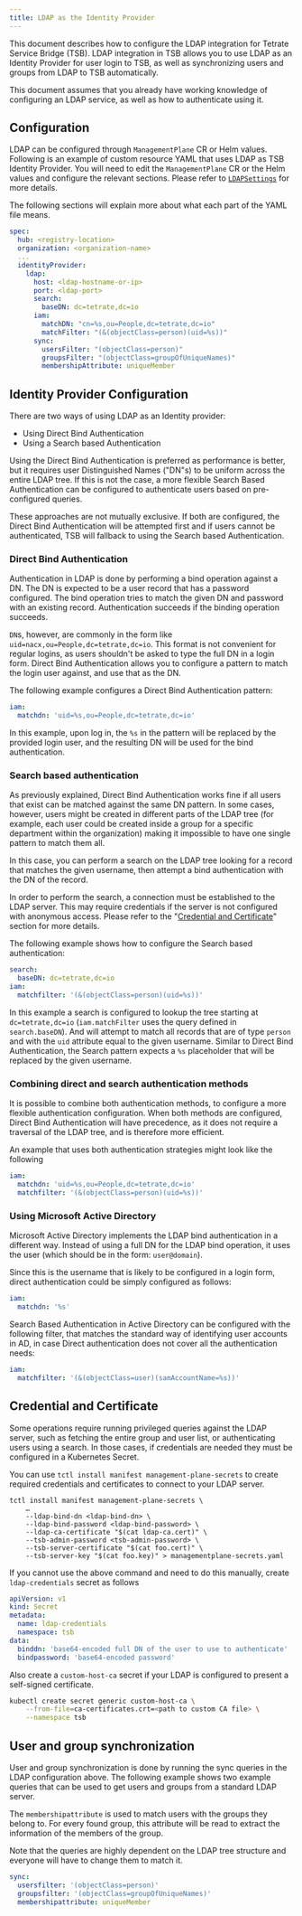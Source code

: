 ```yaml
---
title: LDAP as the Identity Provider
---
```


This document describes how to configure the LDAP integration for Tetrate Service Bridge (TSB). LDAP integration in TSB allows you to use LDAP as an Identity Provider for user login to TSB,  as well as synchronizing users and groups from LDAP to TSB automatically.

This document assumes that you already have working knowledge of configuring an LDAP service, as well as how to authenticate using it. 
 
## Configuration
 
LDAP can be configured through `ManagementPlane` CR or Helm values. Following is an example of custom resource YAML that uses LDAP as TSB Identity Provider. You will need to edit the `ManagementPlane` CR or the Helm values and configure the relevant sections. Please refer to [`LDAPSettings`](../../refs/install/managementplane/v1alpha1/spec#ldapsettings) for more details.
 
The following sections will explain more about what each part of the YAML file means.
 
```yaml
spec:
  hub: <registry-location>
  organization: <organization-name>
  ...
  identityProvider:
    ldap:
      host: <ldap-hostname-or-ip>
      port: <ldap-port>
      search:
        baseDN: dc=tetrate,dc=io
      iam:
        matchDN: "cn=%s,ou=People,dc=tetrate,dc=io"
        matchFilter: "(&(objectClass=person)(uid=%s))"
      sync:
        usersFilter: "(objectClass=person)"
        groupsFilter: "(objectClass=groupOfUniqueNames)"
        membershipAttribute: uniqueMember
```
 
## Identity Provider Configuration
 
There are two ways of using LDAP as an Identity provider:
 
- Using Direct Bind Authentication
- Using a Search based Authentication
 
Using the Direct Bind Authentication is preferred as performance is better, but it requires user Distinguished Names ("DN"s) to be uniform across the entire LDAP tree. If this is not the case, a more flexible Search Based Authentication can be configured to authenticate users based on pre-configured queries.
 
These approaches are not mutually exclusive. If both are configured, the Direct Bind Authentication will be attempted first and if users cannot be authenticated, TSB will fallback to using the Search based Authentication.
 
### Direct Bind Authentication
 
Authentication in LDAP is done by performing a bind operation against a DN. The DN is expected to be a user record that has a password configured. The bind operation tries to match the given DN and password with an existing record. Authentication succeeds if the binding operation succeeds.
 
`DN`s, however, are commonly in the form like `uid=nacx,ou=People,dc=tetrate,dc=io`. This format is not convenient for regular logins, as users shouldn't be asked to type the full DN in a login form. Direct Bind Authentication allows you to configure a pattern to match the login user against, and use that as the DN.
 
The following example configures a Direct Bind Authentication pattern:
 
```yaml
iam:
  matchdn: 'uid=%s,ou=People,dc=tetrate,dc=io'
```
 
In this example, upon log in, the `%s` in the pattern will be replaced by the provided login user, and the resulting DN will be used for the bind authentication.
 
 
### Search based authentication
 
As previously explained, Direct Bind Authentication works fine if all users that exist can be matched against the same DN pattern. In some cases, however, users might be created in different parts of the LDAP tree (for example, each user could be created inside a group for a specific department within the organization) making it impossible to have one single pattern to match them all.
 
In this case, you can perform a search on the LDAP tree looking for a record that matches the given username, then attempt a bind authentication with the DN of the record.
 
In order to perform the search, a connection must be established to the LDAP server. This may require credentials if the server is not configured with anonymous access. Please refer to the "[Credential and Certificate](#credential-and-certificate)" section for more details. 
 
The following example shows how to configure the Search based authentication:
 
```yaml
search:
  baseDN: dc=tetrate,dc=io
iam:
  matchfilter: '(&(objectClass=person)(uid=%s))'
```
 
In this example a search is configured to lookup the tree starting at `dc=tetrate,dc=io` (`iam.matchFilter` uses the query defined in `search.baseDN`). And will attempt to match all records that are of type `person` and with the `uid` attribute equal to the given username. Similar to Direct Bind Authentication, the Search pattern expects a `%s` placeholder that will be replaced by the given username.
 
 
### Combining direct and search authentication methods
 
It is possible to combine both authentication methods, to configure a more flexible authentication configuration. When both methods are configured, Direct Bind Authentication will have precedence, as it does not require a traversal of the LDAP tree, and is therefore more efficient.
 
An example that uses both authentication strategies might look like the following
 
```yaml
iam:
  matchdn: 'uid=%s,ou=People,dc=tetrate,dc=io'
  matchfilter: '(&(objectClass=person)(uid=%s))'
```
 
### Using Microsoft Active Directory
 
Microsoft Active Directory implements the LDAP bind authentication in a different way. Instead of using a full DN for the LDAP bind operation, it uses the user (which should be in the form: `user@domain`).
 
Since this is the username that is likely to be configured in a login form, direct authentication could be simply configured as follows:
 
```yaml
iam:
  matchdn: '%s'
```
 
Search Based Authentication in Active Directory can be configured with the following filter, that matches the standard way of identifying user accounts in AD, in case Direct authentication does not cover all the authentication needs:
 
```yaml
iam:
  matchfilter: '(&(objectClass=user)(samAccountName=%s))'
```

## Credential and Certificate
Some operations require running privileged queries against the LDAP server, such as fetching the entire group and user list, or authenticating users using a search. In those cases, if credentials are needed they must be configured in a Kubernetes Secret. 
 
You can use `tctl install manifest management-plane-secrets` to create required credentials and certificates to connect to your LDAP server. 
 
```bash{promptUser: "alice"}
tctl install manifest management-plane-secrets \
    …
    --ldap-bind-dn <ldap-bind-dn> \
    --ldap-bind-password <ldap-bind-password> \
    --ldap-ca-certificate "$(cat ldap-ca.cert)" \
    --tsb-admin-password <tsb-admin-password> \
    --tsb-server-certificate "$(cat foo.cert)" \
    --tsb-server-key "$(cat foo.key)" > managementplane-secrets.yaml
```
 
If you cannot use the above command and need to do this manually, create `ldap-credentials` secret as follows
 
```yaml
apiVersion: v1
kind: Secret
metadata:
  name: ldap-credentials
  namespace: tsb
data:
  binddn: 'base64-encoded full DN of the user to use to authenticate'
  bindpassword: 'base64-encoded password'
```
 
Also create a `custom-host-ca` secret if your LDAP is configured to present a self-signed certificate.
 
```bash
kubectl create secret generic custom-host-ca \
    --from-file=ca-certificates.crt=<path to custom CA file> \
    --namespace tsb
```
 
 
## User and group synchronization
 
User and group synchronization is done by running the sync queries in the LDAP configuration above. The following example shows two example queries that can be used to get users and groups from a standard LDAP server.
 
The `membershipattribute` is used to match users with the groups they belong to. For every found group, this attribute will be read to extract the information of the members of the group.
 
Note that the queries are highly dependent on the LDAP tree structure and everyone will have to change them to match it.
 
```yaml
sync:
  usersfilter: '(objectClass=person)'
  groupsfilter: '(objectClass=groupOfUniqueNames)'
  membershipattribute: uniqueMember
```
 


